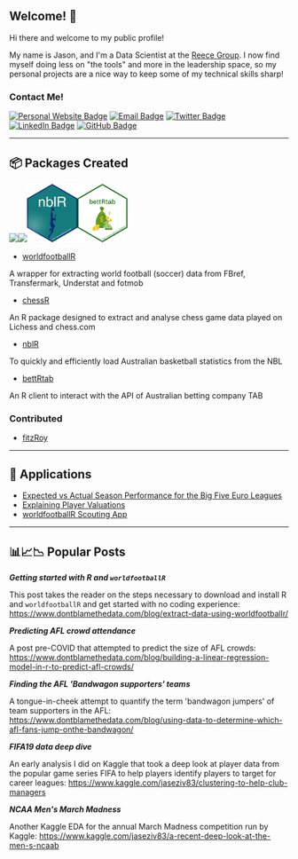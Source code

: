 ## Welcome! 👋

Hi there and welcome to my public profile!

My name is Jason, and I'm a Data Scientist at the [Reece Group](https://group.reece.com/au). I now find myself doing less on "the tools" and more in the leadership space, so my personal projects are a nice way to keep some of my technical skills sharp!

### Contact Me!

[![Personal Website Badge](https://img.shields.io/badge/dontblamethedata.com-019FD9?style=flat&logo=web&logoColor=white)](https://www.dontblamethedata.com/)
[![Email Badge](https://img.shields.io/badge/-Gmail-D14836?style=flat&logo=gmail&logoColor=white)](mailto:jaseziv83@gmail.com)
[![Twitter Badge](https://img.shields.io/badge/Twitter-1DA1F2?style=flat&logo=twitter&logoColor=white)](https://twitter.com/jaseziv)
[![LinkedIn Badge](https://img.shields.io/badge/LinkedIn-0077B5?style=flat&logo=linkedin&logoColor=white)](https://www.linkedin.com/in/jason-zivkovic-4a0a1926/)
[![GitHub Badge](https://img.shields.io/badge/GitHub-100000?style=flat&logo=github&logoColor=white)](https://github.com/eddwebster)

***

## 📦 Packages Created

<a href='https://jaseziv.github.io/worldfootballR/'><img src='https://github.com/JaseZiv/worldfootballR/raw/main/man/figures/logo.png' width="18%" min-width="100px" /></a><a href='https://jaseziv.github.io/chessR/'><img src='https://github.com/JaseZiv/chessR/raw/master/man/figures/logo.png' width="18%" min-width="100px" /></a><a href='https://jaseziv.github.io/nblR/'><img src='https://github.com/JaseZiv/nblR/raw/main/man/figures/logo.png' width="18%" min-width="100px" /></a><a href='https://jaseziv.github.io/bettRtab/'><img src='https://github.com/JaseZiv/bettRtab/raw/main/man/figures/logo.png' width="18%" min-width="100px" /></a>

* [worldfootballR](https://github.com/JaseZiv/worldfootballR)



A wrapper for extracting world football (soccer) data from FBref, Transfermark, Understat and fotmob

* [chessR](https://github.com/JaseZiv/chessR)

An R package designed to extract and analyse chess game data played on Lichess and chess.com

* [nblR](https://github.com/JaseZiv/nblR)

To quickly and efficiently load Australian basketball statistics from the NBL

* [bettRtab](https://github.com/JaseZiv/bettRtab)

An R client to interact with the API of Australian betting company TAB


### Contributed

* [fitzRoy](https://github.com/jimmyday12/fitzRoy)

***

## 📱 Applications

* [Expected vs Actual Season Performance for the Big Five Euro Leagues](https://xg-performance-app.herokuapp.com/)
* [Explaining Player Valuations](https://explaining-player-valuations.herokuapp.com/)
* [worldfootballR Scouting App](https://worldfootballr-scout.herokuapp.com/)

***


## 📊📈📉 Popular Posts

***Getting started with R and `worldfootballR`***

This post takes the reader on the steps necessary to download and install R and `worldfootballR` and get started with no coding experience:
https://www.dontblamethedata.com/blog/extract-data-using-worldfootballr/

***Predicting AFL crowd attendance***

A post pre-COVID that attempted to predict the size of AFL crowds:
https://www.dontblamethedata.com/blog/building-a-linear-regression-model-in-r-to-predict-afl-crowds/

***Finding the AFL 'Bandwagon supporters' teams***

A tongue-in-cheek attempt to quantify the term 'bandwagon jumpers' of team supporters in the AFL:
https://www.dontblamethedata.com/blog/using-data-to-determine-which-afl-fans-jump-onthe-bandwagon/

***FIFA19 data deep dive***

An early analysis I did on Kaggle that took a deep look at player data from the popular game series FIFA to help players identify players to target for career leagues:
https://www.kaggle.com/jaseziv83/clustering-to-help-club-managers

***NCAA Men's March Madness***

Another Kaggle EDA for the annual March Madness competition run by Kaggle:
https://www.kaggle.com/jaseziv83/a-recent-deep-look-at-the-men-s-ncaab


<!--
**JaseZiv/JaseZiv** is a ✨ _special_ ✨ repository because its `README.md` (this file) appears on your GitHub profile.

Here are some ideas to get you started:

- 🔭 I’m currently working on ...
- 🌱 I’m currently learning ...
- 👯 I’m looking to collaborate on ...
- 🤔 I’m looking for help with ...
- 💬 Ask me about ...
- 📫 How to reach me: ...
- 😄 Pronouns: ...
- ⚡ Fun fact: ...
-->
